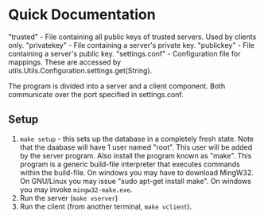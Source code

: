 # Quick Documentation #

"trusted" - File containing all public keys of trusted servers. Used by clients only.
"privatekey" - File containing a server's private key.
"publickey" - File containing a server's public key.
"settings.conf" - Configuration file for mappings. These are accessed by utils.Utils.Configuration.settings.get(String).

The program is divided into a server and a client component. Both communicate over the port specified in settings.conf.

## Setup ##
1. `make setup` - this sets up the database in a completely fresh state. Note that the daabase will have 1 user named "root". This user will be added by the server program. Also install the program known as "make". This program is a generic build-file interpreter that executes commands within the build-file. On windows you may have to download MingW32. On GNU/Linux you may issue "sudo apt-get install make". On windows you may invoke `mingw32-make.exe`.
2. Run the server (`make vserver`)
3. Run the client (from another terminal, `make vclient`).